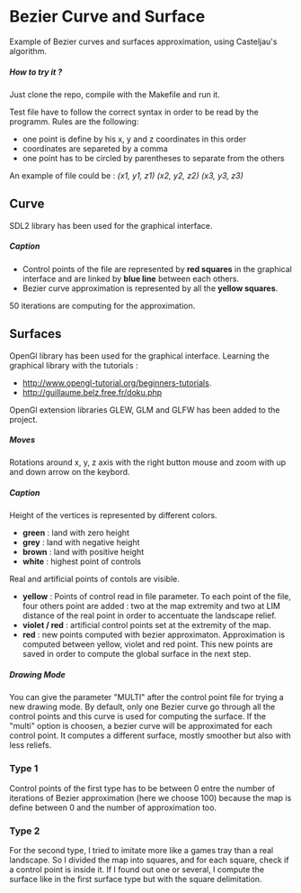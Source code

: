 # Bezier Curve and Surface

Example of Bezier curves and surfaces approximation, using Casteljau's algorithm.

##### How to try it ?

Just clone the repo, compile with the Makefile and run it.

Test file have to follow the correct syntax in order to be read by the programm. Rules are the following:
* one point is define by his x, y and z coordinates in this order
* coordinates are separeted by a comma
* one point has to be circled by parentheses to separate from the others

An example of file could be : *(x1, y1, z1) (x2, y2, z2) (x3, y3, z3)*

## Curve

SDL2 library has been used for the graphical interface.

##### Caption

* Control points of the file are represented by **red squares** in the graphical interface and are linked by **blue line** between each others.
* Bezier curve approximation is represented by all the **yellow squares**.

50 iterations are computing for the approximation.

## Surfaces



OpenGl library has been used for the graphical interface. Learning the graphical library with the tutorials :
* http://www.opengl-tutorial.org/beginners-tutorials.
* http://guillaume.belz.free.fr/doku.php

OpenGl extension libraries GLEW, GLM and GLFW has been added to the project.

##### **Moves**

Rotations around x, y, z axis with the right button mouse and zoom with up and down arrow on the keybord.

##### **Caption**

Height of the vertices is represented by different colors.
* **green** : land with zero height
* **grey** : land with negative height
* **brown** : land with positive height
* **white** : highest point of controls

Real and artificial points of contols are visible.
* **yellow** : Points of control read in file parameter. To each point of the file, four others point are added : two at the map extremity and two at LIM distance of the real point in order to accentuate the landscape relief.
* **violet / red** : artificial control points set at the extremity of the map.
* **red** : new points computed with bezier approximaton. Approximation is computed between yellow, violet and red point. This new points are saved in order to compute the global surface in the next step.

##### **Drawing Mode**

You can give the parameter "MULTI" after the control point file for trying a new drawing mode. By default, only one Bezier curve go through all the control points and this curve is used for computing the surface. If the "multi" option is choosen, a bezier curve will be approximated for each control point. It computes a different surface, mostly smoother but also with less reliefs.

### Type 1
Control points of the first type has to be between 0 entre the number of iterations of Bezier approximation (here we choose 100) because the map is define between 0 and the number of approximation too.

### Type 2

For the second type, I tried to imitate more like a games tray than a real landscape. So I divided the map into squares, and for each square, check if a control point is inside it. If I found out one or several, I compute the surface like in the first surface type but with the square delimitation.



